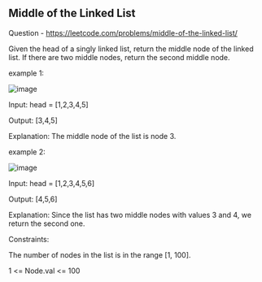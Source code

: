 ## Middle of the Linked List

Question - 
    https://leetcode.com/problems/middle-of-the-linked-list/

Given the head of a singly linked list, return the middle node of the linked list.
If there are two middle nodes, return the second middle node.

example 1:

![image](https://user-images.githubusercontent.com/57408900/135635368-da84005b-c397-4d5e-a9db-242b244a33bf.png)

Input: head = [1,2,3,4,5]

Output: [3,4,5]

Explanation: The middle node of the list is node 3.

example 2:

![image](https://user-images.githubusercontent.com/57408900/135635569-76b3be56-1931-42fe-abbc-3c2c20da1fb4.png)

Input: head = [1,2,3,4,5,6]

Output: [4,5,6]

Explanation: Since the list has two middle nodes with values 3 and 4, we return the second one.

Constraints:

The number of nodes in the list is in the range [1, 100].

1 <= Node.val <= 100